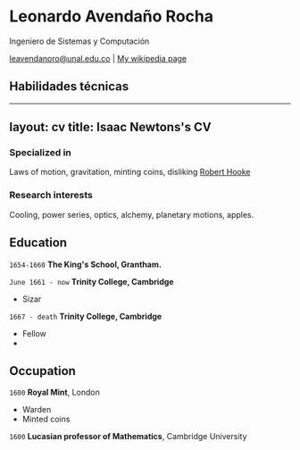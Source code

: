 # Leonardo Avendaño Rocha
Ingeniero de Sistemas y Computación

<div id="webaddress">
<a href="leavendanoro@unal.edu.co">leavendanoro@unal.edu.co</a>
| <a href="http://en.wikipedia.org/wiki/Isaac_Newton">My wikipedia page</a>
</div>


## Habilidades técnicas

---
layout: cv
title: Isaac Newtons's CV
---

### Specialized in

Laws of motion, gravitation, minting coins, disliking [Robert Hooke](http://en.wikipedia.org/wiki/Robert_Hooke)


### Research interests

Cooling, power series, optics, alchemy, planetary motions, apples.


## Education

`1654-1660`
__The King's School, Grantham.__

`June 1661 - now`
__Trinity College, Cambridge__

- Sizar

`1667 - death`
__Trinity College, Cambridge__

- Fellow
- 
## Occupation

`1600`
__Royal Mint__, London

- Warden
- Minted coins

`1600`
__Lucasian professor of Mathematics__, Cambridge University



<!-- ### Footer

Last updated: May 2013 -->


